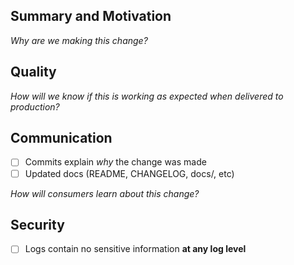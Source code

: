 ## Summary and Motivation

_Why are we making this change?_

## Quality

_How will we know if this is working as expected when delivered to production?_

## Communication

- [ ] Commits explain _why_ the change was made
- [ ] Updated docs (README, CHANGELOG, docs/, etc)

_How will consumers learn about this change?_

## Security

- [ ] Logs contain no sensitive information **at any log level**
